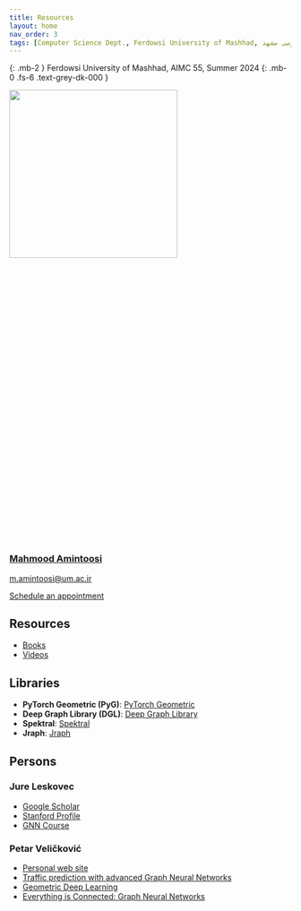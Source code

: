 ```yaml
---
title: Resources
layout: home
nav_order: 3
tags: [Computer Science Dept., Ferdowsi University of Mashhad, علوم کامپیوتر دانشگاه فردوسی مشهد]
---
```


{: .mb-2 }
Ferdowsi University of Mashhad, AIMC 55, Summer 2024 
{: .mb-0 .fs-6 .text-grey-dk-000 }

<div class="staffer"><img class="staffer-image" src="/GNN-workshop/assets/images/M-Amintoosi.jpg" alt="" width="300" height="300"><div><h3 class="staffer-name" id="mahmood-amintoosi"> <a href="#mahmood-amintoosi" class="anchor-heading" aria-labelledby="mahmood-amintoosi"><svg viewBox="0 0 16 16" aria-hidden="true"><use xlink:href="#svg-link"></use></svg></a> <a href="https://mamintoosi.github.io/">Mahmood Amintoosi</a></h3><p><a href="mailto:m.amintoosi@um.ac.ir">m.amintoosi@um.ac.ir</a></p><p><a href="https://calendly.com/m-amintoosi/30min" class="btn btn-outline">Schedule an appointment</a></p></div></div>

## Resources

- [Books](https://fumdrive.um.ac.ir/index.php/s/QekZq7oyrSE3ksM)
- [Videos](https://fumdrive.um.ac.ir/index.php/s/xPcbsJ86xrcB3Si)

## Libraries

- **PyTorch Geometric (PyG)**: [PyTorch Geometric](https://pytorch-geometric.readthedocs.io/)
- **Deep Graph Library (DGL)**: [Deep Graph Library](https://www.dgl.ai/)
- **Spektral**: [Spektral](https://graphneural.network/)
- **Jraph**: [Jraph](https://github.com/deepmind/jraph)
<!-- - **Graph Nets**: [Graph Nets](https://github.com/deepmind/graph_nets) -->


## Persons

### Jure Leskovec

* [Google Scholar](https://scholar.google.com/citations?user=Q_kKkIUAAAAJ&hl=en)
* [Stanford Profile](https://profiles.stanford.edu/jure-leskovec)
* [GNN Course](https://web.stanford.edu/class/cs224w/)

### Petar Veličković

* [Personal web site](https://petar-v.com/)
* [Traffic prediction with advanced Graph Neural Networks](https://deepmind.google/discover/blog/traffic-prediction-with-advanced-graph-neural-networks/)
* [Geometric Deep Learning](https://geometricdeeplearning.com/)
* [Everything is Connected: Graph Neural Networks](https://arxiv.org/pdf/2301.08210)


